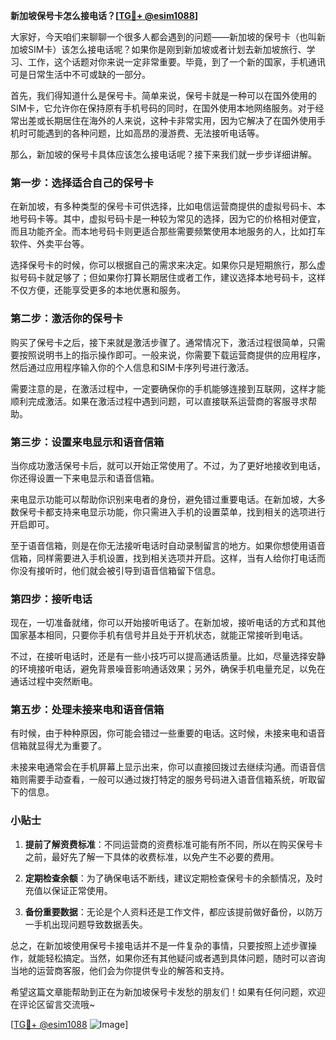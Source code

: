 **新加坡保号卡怎么接电话？[[TG💪+ @esim1088](https://t.me/s/esim1088)]**

大家好，今天咱们来聊聊一个很多人都会遇到的问题——新加坡的保号卡（也叫新加坡SIM卡）该怎么接电话呢？如果你是刚到新加坡或者计划去新加坡旅行、学习、工作，这个话题对你来说一定非常重要。毕竟，到了一个新的国家，手机通讯可是日常生活中不可或缺的一部分。

首先，我们得知道什么是保号卡。简单来说，保号卡就是一种可以在国外使用的SIM卡，它允许你在保持原有手机号码的同时，在国外使用本地网络服务。对于经常出差或长期居住在海外的人来说，这种卡非常实用，因为它解决了在国外使用手机时可能遇到的各种问题，比如高昂的漫游费、无法接听电话等。

那么，新加坡的保号卡具体应该怎么接电话呢？接下来我们就一步步详细讲解。

### 第一步：选择适合自己的保号卡

在新加坡，有多种类型的保号卡可供选择，比如电信运营商提供的虚拟号码卡、本地号码卡等。其中，虚拟号码卡是一种较为常见的选择，因为它的价格相对便宜，而且功能齐全。而本地号码卡则更适合那些需要频繁使用本地服务的人，比如打车软件、外卖平台等。

选择保号卡的时候，你可以根据自己的需求来决定。如果你只是短期旅行，那么虚拟号码卡就足够了；但如果你打算长期居住或者工作，建议选择本地号码卡，这样不仅方便，还能享受更多的本地优惠和服务。

### 第二步：激活你的保号卡

购买了保号卡之后，接下来就是激活步骤了。通常情况下，激活过程很简单，只需要按照说明书上的指示操作即可。一般来说，你需要下载运营商提供的应用程序，然后通过应用程序输入你的个人信息和SIM卡序列号进行激活。

需要注意的是，在激活过程中，一定要确保你的手机能够连接到互联网，这样才能顺利完成激活。如果在激活过程中遇到问题，可以直接联系运营商的客服寻求帮助。

### 第三步：设置来电显示和语音信箱

当你成功激活保号卡后，就可以开始正常使用了。不过，为了更好地接收到电话，你还得设置一下来电显示和语音信箱。

来电显示功能可以帮助你识别来电者的身份，避免错过重要电话。在新加坡，大多数保号卡都支持来电显示功能，你只需进入手机的设置菜单，找到相关的选项进行开启即可。

至于语音信箱，则是在你无法接听电话时自动录制留言的地方。如果你想使用语音信箱，同样需要进入手机设置，找到相关选项并开启。这样，当有人给你打电话而你没有接听时，他们就会被引导到语音信箱留下信息。

### 第四步：接听电话

现在，一切准备就绪，你可以开始接听电话了。在新加坡，接听电话的方式和其他国家基本相同，只要你手机有信号并且处于开机状态，就能正常接听到电话。

不过，在接听电话时，还是有一些小技巧可以提高通话质量。比如，尽量选择安静的环境接听电话，避免背景噪音影响通话效果；另外，确保手机电量充足，以免在通话过程中突然断电。

### 第五步：处理未接来电和语音信箱

有时候，由于种种原因，你可能会错过一些重要的电话。这时候，未接来电和语音信箱就显得尤为重要了。

未接来电通常会在手机屏幕上显示出来，你可以直接回拨过去继续沟通。而语音信箱则需要手动查看，一般可以通过拨打特定的服务号码进入语音信箱系统，听取留下的信息。

### 小贴士

1. **提前了解资费标准**：不同运营商的资费标准可能有所不同，所以在购买保号卡之前，最好先了解一下具体的收费标准，以免产生不必要的费用。
   
2. **定期检查余额**：为了确保电话不断线，建议定期检查保号卡的余额情况，及时充值以保证正常使用。

3. **备份重要数据**：无论是个人资料还是工作文件，都应该提前做好备份，以防万一手机出现问题导致数据丢失。

总之，在新加坡使用保号卡接电话并不是一件复杂的事情，只要按照上述步骤操作，就能轻松搞定。当然，如果你还有其他疑问或者遇到具体问题，随时可以咨询当地的运营商客服，他们会为你提供专业的解答和支持。

希望这篇文章能帮助到正在为新加坡保号卡发愁的朋友们！如果有任何问题，欢迎在评论区留言交流哦~ 

[[TG💪+ @esim1088](https://t.me/s/esim1088) ![Image](https://i.postimg.cc/4NQfJmqS/Snipaste-2025-05-13-00-14-12.png)]